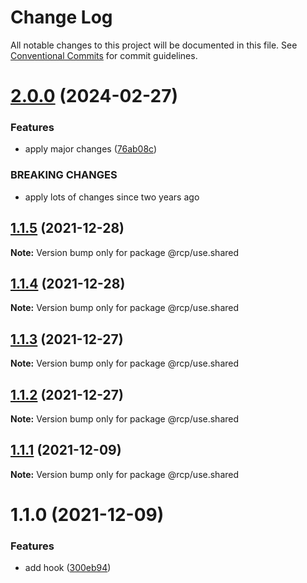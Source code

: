 # Change Log

All notable changes to this project will be documented in this file.
See [Conventional Commits](https://conventionalcommits.org) for commit guidelines.

# [2.0.0](https://github.com/imcuttle/rcp/compare/@rcp/use.shared@1.1.5...@rcp/use.shared@2.0.0) (2024-02-27)

### Features

- apply major changes ([76ab08c](https://github.com/imcuttle/rcp/commit/76ab08c0b961d33963a59f95d061f5cced94483c))

### BREAKING CHANGES

- apply lots of changes since two years ago

<a name="1.1.5"></a>

## [1.1.5](https://github.com/imcuttle/rcp/compare/@rcp/use.shared@1.1.4...@rcp/use.shared@1.1.5) (2021-12-28)

**Note:** Version bump only for package @rcp/use.shared

<a name="1.1.4"></a>

## [1.1.4](https://github.com/imcuttle/rcp/compare/@rcp/use.shared@1.1.3...@rcp/use.shared@1.1.4) (2021-12-28)

**Note:** Version bump only for package @rcp/use.shared

<a name="1.1.3"></a>

## [1.1.3](https://github.com/imcuttle/rcp/compare/@rcp/use.shared@1.1.2...@rcp/use.shared@1.1.3) (2021-12-27)

**Note:** Version bump only for package @rcp/use.shared

<a name="1.1.2"></a>

## [1.1.2](https://github.com/imcuttle/rcp/compare/@rcp/use.shared@1.1.1...@rcp/use.shared@1.1.2) (2021-12-27)

**Note:** Version bump only for package @rcp/use.shared

<a name="1.1.1"></a>

## [1.1.1](https://github.com/imcuttle/rcp/compare/@rcp/use.shared@1.1.0...@rcp/use.shared@1.1.1) (2021-12-09)

**Note:** Version bump only for package @rcp/use.shared

<a name="1.1.0"></a>

# 1.1.0 (2021-12-09)

### Features

- add hook ([300eb94](https://github.com/imcuttle/rcp/commit/300eb94))
